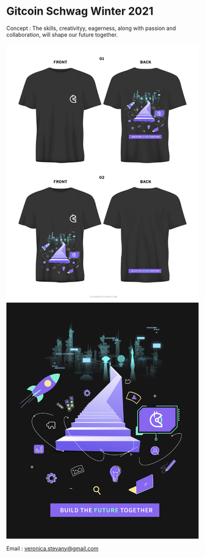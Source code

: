 # Gitcoin Schwag Winter 2021

Concept : The skills, creativityy, eagerness, along with passion and collaboration, will shape our future together.

<img src="https://github.com/veronicastevany/Gitcoin-Schwag/blob/73eb3a1efcd1df2bcf75bd66605a08838dc3c1d1/gitswag-01.jpg">

<img src="https://github.com/veronicastevany/Gitcoin-Schwag/blob/73eb3a1efcd1df2bcf75bd66605a08838dc3c1d1/gitswag-02.jpg">

Email : veronica.stevany@gmail.com
